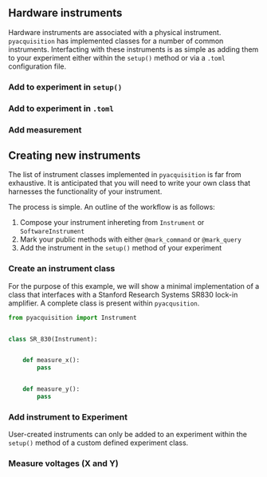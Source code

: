 <!-- #  -->


## Hardware instruments

Hardware instruments are associated with a physical instrument. `pyacquisition` has implemented classes for a number of common instruments. Interfacting with these instruments is as simple as adding them to your experiment either within the `setup()` method or via a `.toml` configuration file.

### Add to experiment in `setup()`


### Add to experiment in `.toml`


### Add measurement




## Creating new instruments

The list of instrument classes implemented in `pyacquisition` is far from exhaustive. It is anticipated that you will need to write your own class that harnesses the functionality of your instrument. 

The process is simple. An outline of the workflow is as follows:

1.   Compose your instrument inhereting from `Instrument` or `SoftwareInstrument`
2.   Mark your public methods with either `@mark_command` or `@mark_query`
3.   Add the instrument in the `setup()` method of your experiment


### Create an instrument class

For the purpose of this example, we will show a minimal implementation of a class that interfaces with a Stanford Research Systems SR830 lock-in amplifier. A complete class is present within `pyacqusition`.

```python title="SR_830.py" linenums="1"
from pyacquisition import Instrument


class SR_830(Instrument):


    def measure_x():
        pass


    def measure_y():
        pass
```

### Add instrument to Experiment

User-created instruments can only be added to an experiment within the `setup()` method of a custom defined experiment class.

### Measure voltages (X and Y)

